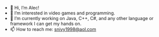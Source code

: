 - 👋 Hi, I’m Alec!
- 👀 I’m interested in video games and programming.
- 🌱 I’m currently working on Java, C++, C#, and any other language or framework I can get my hands on.
- 📫 How to reach me: snivy1998@aol.com

<!---
BoimanMan/BoimanMan is a ✨ special ✨ repository because its `README.md` (this file) appears on your GitHub profile.
You can click the Preview link to take a look at your changes.
--->
